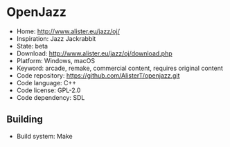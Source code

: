 # OpenJazz

- Home: http://www.alister.eu/jazz/oj/
- Inspiration: Jazz Jackrabbit
- State: beta
- Download: http://www.alister.eu/jazz/oj/download.php
- Platform: Windows, macOS
- Keyword: arcade, remake, commercial content, requires original content
- Code repository: https://github.com/AlisterT/openjazz.git
- Code language: C++
- Code license: GPL-2.0
- Code dependency: SDL

## Building

- Build system: Make
